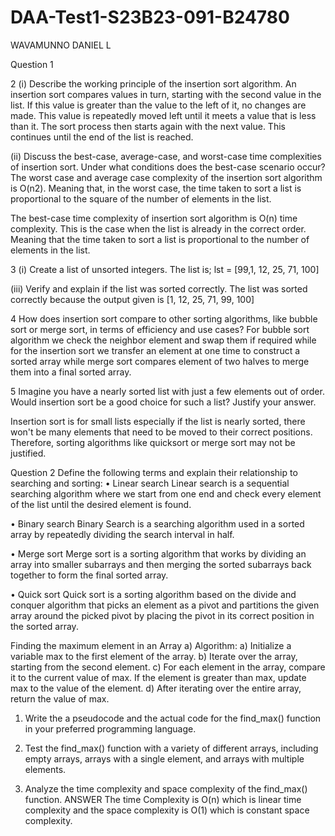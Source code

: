 # DAA-Test1-S23B23-091-B24780
WAVAMUNNO DANIEL L

Question 1

2
(i) Describe the working principle of the insertion sort algorithm.
An insertion sort compares values in turn, starting with the second value in the list. If this value is greater than the value to the left of it, no changes are made. This value is repeatedly moved left until it meets a value that is less than it. The sort process then starts again with the next value. This continues until the end of the list is reached.

(ii) Discuss the best-case, average-case, and worst-case time complexities of insertion
sort. Under what conditions does the best-case scenario occur?
The worst case and average case complexity of the insertion sort algorithm is O(n2). Meaning that, in the worst case, the time taken to sort a list is proportional to the square of the number of elements in the list.

The best-case time complexity of insertion sort algorithm is O(n) time complexity. This is the case when the list is already in the correct order. Meaning that the time taken to sort a list is proportional to the number of elements in the list. 

3
(i)	Create a list of unsorted integers.
The list is; lst = [99,1, 12, 25, 71, 100]

(iii) Verify and explain if the list was sorted correctly.
The list was sorted correctly because the output given is [1, 12, 25, 71, 99, 100]

4
How does insertion sort compare to other sorting algorithms, like bubble sort or
merge sort, in terms of efficiency and use cases?
For bubble sort algorithm we check the neighbor element and swap them if required while for the insertion sort we transfer an element at one time to construct a sorted array while merge sort compares element of two halves to merge them into a final sorted array.


5
Imagine you have a nearly sorted list with just a few elements out of order. Would
insertion sort be a good choice for such a list? Justify your answer.

Insertion sort is for small lists especially if the list is nearly sorted, there won't be many elements that need to be moved to their correct positions. 
Therefore, sorting algorithms like quicksort or merge sort may not be justified.





Question 2
Define the following terms and explain their relationship to searching and sorting:
• Linear search
Linear search is a sequential searching algorithm where we start from one end and check every element of the list until the desired element is found.


• Binary search
Binary Search is a searching algorithm used in a sorted array by repeatedly dividing the search interval in half.

• Merge sort
Merge sort is a sorting algorithm that works by dividing an array into smaller subarrays and then merging the sorted subarrays back together to form the final sorted array.

• Quick sort
Quick sort is a sorting algorithm based on the divide and conquer algorithm that picks an element as a pivot and partitions the given array around the picked pivot by placing the pivot in its correct position in the sorted array.

Finding the maximum element in an Array
a) Algorithm:
a) Initialize a variable max to the first element of the array.
b) Iterate over the array, starting from the second element.
c) For each element in the array, compare it to the current value of max. If the element
is greater than max, update max to the value of the element.
d) After iterating over the entire array, return the value of max.
1. Write the a pseudocode and the actual code for the find_max() function in your preferred
programming language.


   
2. Test the find_max() function with a variety of different arrays, including empty arrays, arrays
with a single element, and arrays with multiple elements.
3. Analyze the time complexity and space complexity of the find_max() function.
ANSWER
The time Complexity is O(n) which is linear time complexity and the space complexity is O(1) which is constant space complexity.
